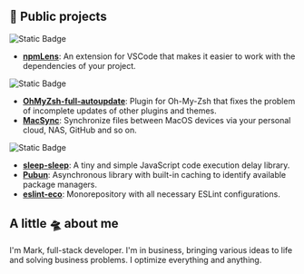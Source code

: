 ## 🫧 Public projects

![Static Badge](https://img.shields.io/badge/VSCode_extensions-%23007acc?style=for-the-badge&logo=visualstudiocode)

- **[npmLens](https://github.com/Pilaton/vscode-npm-lens-support)**: An extension for VSCode that makes it easier to work with the dependencies of your project.

![Static Badge](https://img.shields.io/badge/Shell%20scripts%20and%20plugins-%23282e35?style=for-the-badge&logo=gnubash&logoColor=%234aa324)

- **[OhMyZsh-full-autoupdate](https://github.com/Pilaton/OhMyZsh-full-autoupdate)**: Plugin for Oh-My-Zsh that fixes the problem of incomplete updates of other plugins and themes.
- **[MacSync](https://github.com/Pilaton/MacSync)**: Synchronize files between MacOS devices via your personal cloud, NAS, GitHub and so on.

![Static Badge](https://img.shields.io/badge/NPM%20packages-%23c53635?style=for-the-badge&logo=npm&logoColor=white)

- **[sleep-sleep](https://github.com/Pilaton/sleep-sleep)**: A tiny and simple JavaScript code execution delay library.
- **[Pubun](https://github.com/Pilaton/pubun)**: Asynchronous library with built-in caching to identify available package managers.
- **[eslint-eco](https://github.com/Pilaton/eslint-eco)**: Monorepository with all necessary ESLint configurations.

## A little 🛸 about me

I'm Mark, full-stack developer.
I'm in business, bringing various ideas to life and solving business problems. I optimize everything and anything.
